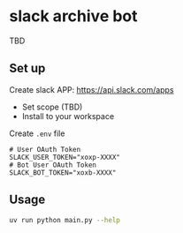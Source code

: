 # slack archive bot

TBD

## Set up


Create slack APP: https://api.slack.com/apps

- Set scope (TBD)
- Install to your workspace


Create `.env` file

```
# User OAuth Token
SLACK_USER_TOKEN="xoxp-XXXX"
# Bot User OAuth Token
SLACK_BOT_TOKEN="xoxb-XXXX"
```

## Usage

```bash
uv run python main.py --help
```
